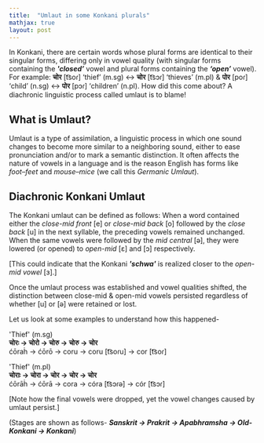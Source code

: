 ```yaml
---
title:  "Umlaut in some Konkani plurals"
mathjax: true
layout: post
---
```

In Konkani, there are certain words whose plural forms are identical to their singular forms, differing only in vowel quality (with singular forms containing the **_'closed’_** vowel and plural forms containing the **_‘open’_** vowel). For example: **चोर** [t͡soɾ] ‘thief’ (m.sg) ↔ **चोर** [t͡sɔɾ] ‘thieves’ (m.pl) & **पोर** [poɾ] ‘child’ (n.sg) ↔ **पोर** [pɔɾ] ‘children’ (n.pl). How did this come about? A diachronic linguistic process called umlaut is to blame!

## What is Umlaut?
Umlaut is a type of assimilation, a linguistic process in which one sound changes to become more similar to a neighboring sound, either to ease pronunciation and/or to mark a semantic distinction. It often affects the nature of vowels in a language and is the reason English has forms like _foot–feet_ and _mouse–mice_ (we call this *Germanic Umlaut*).

## Diachronic Konkani Umlaut
The Konkani umlaut can be defined as follows: When a word contained either the _close-mid front_ [e] or _close-mid back_ [o]  followed by the _close back_ [u] in the next syllable, the preceding vowels remained unchanged. When the same vowels were followed by the _mid central_ [ə], they were lowered (or opened) to _open-mid_ [ɛ] and [ɔ] respectively. 

[This could indicate that the Konkani **_'schwa'_** is realized closer to the _open-mid vowel_ [ɜ].]

Once the umlaut process was established and vowel qualities shifted, the distinction between close-mid & open-mid vowels persisted regardless of whether [u] or [ə] were retained or lost.

Let us look at some examples to understand how this happened-

'Thief' (m.sg) <br>
**चोरः → चोरो → चोरु → चोरु → चोर​** <br>
ćōraḣ → ćōrō → coru → coru [t͡soɾu] → cor [t͡soɾ]

'Thief' (m.pl) <br>
**चोराः → चोरा → चोर → चोर → चोर​** <br>
ćōrāḣ → ćōrā → cora → córa [t͡sɔɾə] → cór [t͡sɔɾ]

[Note how the final vowels were dropped, yet the vowel changes caused by umlaut persist.]

(Stages are shown as follows- **_Sanskrit → Prakrit → Apabhramsha → Old-Konkani → Konkani_**)

